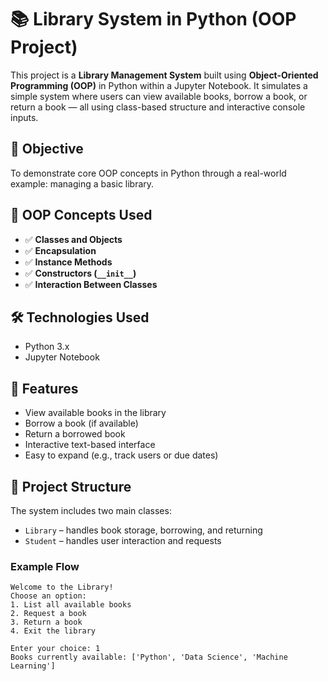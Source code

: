 # 📚 Library System in Python (OOP Project)

This project is a **Library Management System** built using **Object-Oriented Programming (OOP)** in Python within a Jupyter Notebook. It simulates a simple system where users can view available books, borrow a book, or return a book — all using class-based structure and interactive console inputs.

## 🎯 Objective

To demonstrate core OOP concepts in Python through a real-world example: managing a basic library.

## 🧱 OOP Concepts Used

- ✅ **Classes and Objects**
- ✅ **Encapsulation**
- ✅ **Instance Methods**
- ✅ **Constructors (`__init__`)**
- ✅ **Interaction Between Classes**

## 🛠️ Technologies Used

- Python 3.x
- Jupyter Notebook

## 🧩 Features

- View available books in the library
- Borrow a book (if available)
- Return a borrowed book
- Interactive text-based interface
- Easy to expand (e.g., track users or due dates)

## 📂 Project Structure

The system includes two main classes:

- `Library` – handles book storage, borrowing, and returning
- `Student` – handles user interaction and requests

### Example Flow

```text
Welcome to the Library!
Choose an option:
1. List all available books
2. Request a book
3. Return a book
4. Exit the library

Enter your choice: 1
Books currently available: ['Python', 'Data Science', 'Machine Learning']
